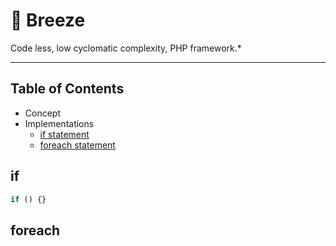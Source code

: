 # 🍃 Breeze
Code less, low cyclomatic complexity, PHP framework.*

---

## Table of Contents
* Concept
* Implementations
  * [if statement](#if)
  * [foreach statement](#foreach)


## if
```php
if () {}
```
## foreach
